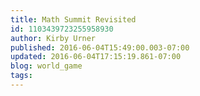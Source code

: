 ```yaml
---
title: Math Summit Revisited
id: 1103439723255958930
author: Kirby Urner
published: 2016-06-04T15:49:00.003-07:00
updated: 2016-06-04T17:15:19.861-07:00
blog: world_game
tags: 
---
```


